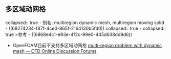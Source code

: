 ## 多区域动网格
collapsed:: true
	- 别名: multiregion dynamic mesh, multiregion moving solid
	- ((68274234-f87f-4ce0-865f-2164130b5fd0))
	  collapsed:: true
		- collapsed:: true
		  >参考
			- ((6868e4c1-e93e-4f2c-99e0-445d638dd9d6))
- OpenFOAM目前不支持多区域动网格 [multi-region problem with dynamic mesh -- CFD Online Discussion Forums](https://www.cfd-online.com/Forums/openfoam/218710-multi-region-problem-dynamic-mesh.html)